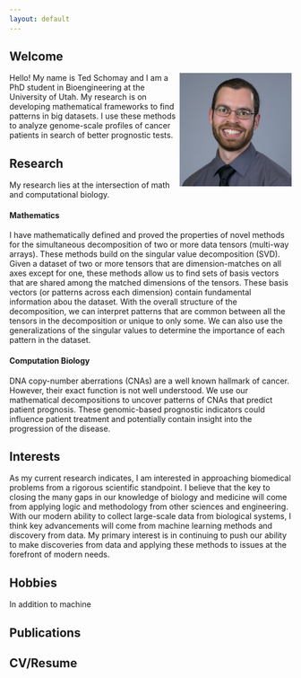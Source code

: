 ```yaml
---
layout: default
---
```


## Welcome
<img align="right" src="/assets/images/Ted.jpg" height="202" width="200">
Hello! My name is Ted Schomay and I am a PhD student in Bioengineering at the University of Utah. My research is on developing mathematical frameworks to find patterns in big datasets. I use these methods to analyze genome-scale profiles of cancer patients in search of better prognostic tests.

## Research
My research lies at the intersection of math and computational biology.

#### Mathematics
I have mathematically defined and proved the properties of novel methods for the simultaneous decomposition of two or more data tensors (multi-way arrays). These methods build on the singular value decomposition (SVD). Given a dataset of two or more tensors that are dimension-matches on all axes except for one, these methods allow us to find sets of basis vectors that are shared among the matched dimensions of the tensors. These basis vectors (or patterns across each dimension) contain fundamental information abou the dataset. With the overall structure of the decomposition, we can interpret patterns that are common between all the tensors in the decomposition or unique to only some. We can also use the generalizations of the singular values to determine the importance of each pattern in the dataset.

#### Computation Biology
DNA copy-number aberrations (CNAs) are a well known hallmark of cancer. However, their exact function is not well understood. We use our mathematical decompositions to uncover patterns of CNAs that predict patient prognosis. These genomic-based prognostic indicators could influence patient treatment and potentially contain insight into the progression of the disease. 

## Interests
As my current research indicates, I am interested in approaching biomedical problems from a rigorous scientific standpoint. I believe that the key to closing the many gaps in our knowledge of biology and medicine will come from applying logic and methodology from other sciences and engineering. With our modern ability to collect large-scale data from biological systems, I think key advancements will come from machine learning methods and discovery from data. My primary interest is in continuing to push our ability to make discoveries from data and applying these methods to issues at the forefront of modern needs.

## Hobbies
In addition to machine 


## Publications

## CV/Resume
